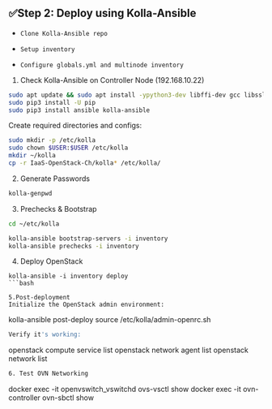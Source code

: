## ✅Step 2: Deploy using Kolla-Ansible

- `Clone Kolla-Ansible repo`

- `Setup inventory`

- `Configure globals.yml and multinode inventory`
  
1. Check Kolla-Ansible on Controller Node (192.168.10.22)
```bash
sudo apt update && sudo apt install -ypython3-dev libffi-dev gcc libssl-dev git
sudo pip3 install -U pip
sudo pip3 install ansible kolla-ansible
```

Create required directories and configs:

```bash
sudo mkdir -p /etc/kolla
sudo chown $USER:$USER /etc/kolla
mkdir ~/kolla
cp -r IaaS-OpenStack-Ch/kolla* /etc/kolla/
```

2.  Generate Passwords
```bash
kolla-genpwd
```

3. Prechecks & Bootstrap
```bash
cd ~/etc/kolla

kolla-ansible bootstrap-servers -i inventory
kolla-ansible prechecks -i inventory
```

4. Deploy OpenStack

```
kolla-ansible -i inventory deploy
```bash

5.Post-deployment
Initialize the OpenStack admin environment:
```
kolla-ansible post-deploy
source /etc/kolla/admin-openrc.sh
```bash
Verify it's working:

```
openstack compute service list
openstack network agent list
openstack network list
```bash
6. Test OVN Networking
```
docker exec -it openvswitch_vswitchd ovs-vsctl show
docker exec -it ovn-controller ovn-sbctl show
```bash
